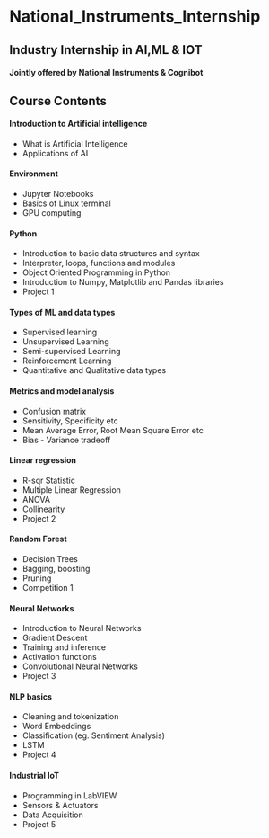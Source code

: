 # National_Instruments_Internship
## Industry Internship in AI,ML & IOT
#### Jointly offered by National Instruments & Cognibot
## Course Contents
#### Introduction to Artificial intelligence
* What is Artificial Intelligence
* Applications of AI
#### Environment
* Jupyter Notebooks
* Basics of Linux terminal
* GPU computing
#### Python
* Introduction to basic data structures and syntax
* Interpreter, loops, functions and modules
* Object Oriented Programming in Python
* Introduction to Numpy, Matplotlib and Pandas libraries
* Project 1
#### Types of ML and data types
* Supervised learning
* Unsupervised Learning
* Semi-supervised Learning
* Reinforcement Learning
* Quantitative and Qualitative data types
#### Metrics and model analysis
* Confusion matrix
* Sensitivity, Specificity etc
* Mean Average Error, Root Mean Square Error etc
* Bias - Variance tradeoff
#### Linear regression
* R-sqr Statistic
* Multiple Linear Regression
* ANOVA
* Collinearity
* Project 2
#### Random Forest
* Decision Trees
* Bagging, boosting
* Pruning
* Competition 1
####  Neural Networks
* Introduction to Neural Networks
* Gradient Descent
* Training and inference
* Activation functions
* Convolutional Neural Networks
* Project 3
#### NLP basics
* Cleaning and tokenization
* Word Embeddings
* Classification (eg. Sentiment Analysis)
* LSTM
* Project 4
#### Industrial IoT
* Programming in LabVIEW
* Sensors & Actuators
* Data Acquisition
* Project 5
